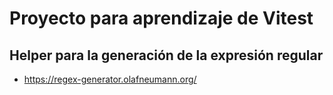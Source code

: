 # Proyecto para aprendizaje de Vitest

## Helper para la generación de la expresión regular

- https://regex-generator.olafneumann.org/

